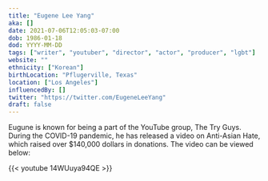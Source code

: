 ```yaml
---
title: "Eugene Lee Yang"
aka: []
date: 2021-07-06T12:05:03-07:00
dob: 1986-01-18
dod: YYYY-MM-DD
tags: ["writer", "youtuber", "director", "actor", "producer", "lgbt"]
website: ""
ethnicity: ["Korean"]
birthLocation: "Pflugerville, Texas"
location: ["Los Angeles"]
influencedBy: []
twitter: "https://twitter.com/EugeneLeeYang"
draft: false
---
```


Eugune is known for being a part of the YouTube group, The Try Guys. During the COVID-19 pandemic, he has released a video on Anti-Asian Hate, which raised over $140,000 dollars in donations. The video can be viewed below:

{{< youtube 14WUuya94QE >}}
